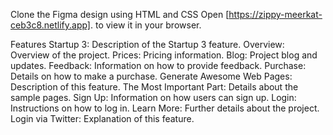 Clone the Figma design using HTML and CSS
Open [https://zippy-meerkat-ceb3c8.netlify.app]. to view it in your browser.

Features
Startup 3: Description of the Startup 3 feature.
Overview: Overview of the project.
Prices: Pricing information.
Blog: Project blog and updates.
Feedback: Information on how to provide feedback.
Purchase: Details on how to make a purchase.
Generate Awesome Web Pages: Description of this feature.
The Most Important Part: Details about the sample pages.
Sign Up: Information on how users can sign up.
Login: Instructions on how to log in.
Learn More: Further details about the project.
Login via Twitter: Explanation of this feature.
